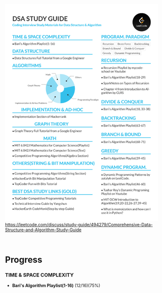 ![Study Guide](./images/Study_guide.png)
<https://leetcode.com/discuss/study-guide/494279/Comprehensive-Data-Structure-and-Algorithm-Study-Guide>
<br>
<br>
<br>
# Progress
### TIME & SPACE COMPLEXITY
- **Bari's Algorithm Playlist(1-16)** (12/16)(75%)





































